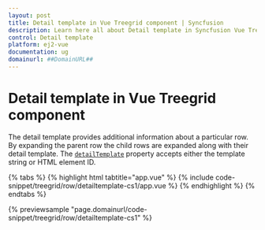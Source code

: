 ```yaml
---
layout: post
title: Detail template in Vue Treegrid component | Syncfusion
description: Learn here all about Detail template in Syncfusion Vue Treegrid component of Syncfusion Essential JS 2 and more.
control: Detail template 
platform: ej2-vue
documentation: ug
domainurl: ##DomainURL##
---
```


# Detail template in Vue Treegrid component

The detail template provides additional information about a particular row. By expanding the parent row the child rows are expanded along with their detail template. The [`detailTemplate`](https://ej2.syncfusion.com/vue/documentation/api/treegrid/#detailtemplate) property accepts either the template string or HTML element ID.

{% tabs %}
{% highlight html tabtitle="app.vue" %}
{% include code-snippet/treegrid/row/detailtemplate-cs1/app.vue %}
{% endhighlight %}
{% endtabs %}
        
{% previewsample "page.domainurl/code-snippet/treegrid/row/detailtemplate-cs1" %}